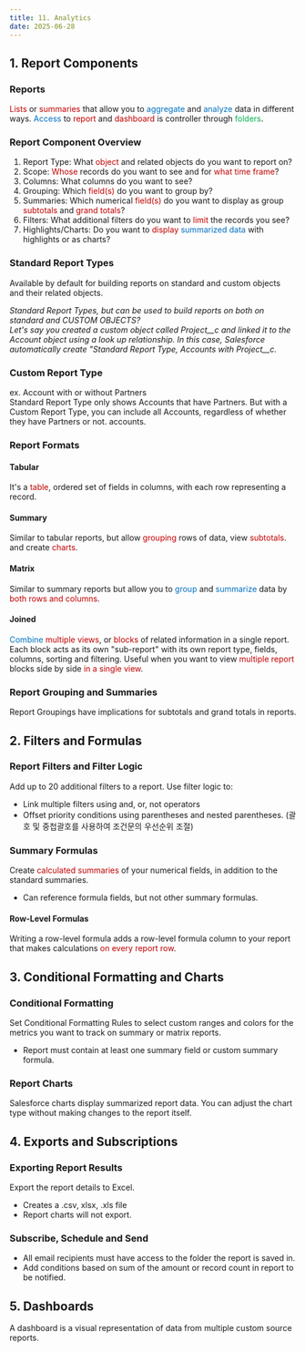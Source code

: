 ```yaml
---
title: 11. Analytics
date: 2025-06-28
---
```

## 1. Report Components

### Reports
<span style="color:rgb(192, 0, 0)">Lists</span> or <span style="color:rgb(192, 0, 0)">summaries</span> that allow you to <span style="color:rgb(0, 112, 192)">aggregate</span> and <span style="color:rgb(0, 112, 192)">analyze</span> data in different ways.
<span style="color:rgb(0, 112, 192)">Access</span> to <span style="color:rgb(192, 0, 0)">report</span> and <span style="color:rgb(192, 0, 0)">dashboard</span> is controller through <span style="color:rgb(0, 176, 80)">folders</span>.

### Report Component Overview
1. Report Type: What <span style="color:rgb(192, 0, 0)">object</span> and related objects do you want to report on?
2. Scope: <span style="color:rgb(192, 0, 0)">Whose</span> records do you want to see and for <span style="color:rgb(192, 0, 0)">what time frame</span>?
3. Columns: What columns do you want to see?
4. Grouping: Which <span style="color:rgb(192, 0, 0)">field(s)</span> do you want to group by?
5. Summaries: Which numerical <span style="color:rgb(192, 0, 0)">field(s)</span> do you want to display as group <span style="color:rgb(192, 0, 0)">subtotals</span> and <span style="color:rgb(192, 0, 0)">grand totals</span>?
6. Filters: What additional filters do you want to <span style="color:rgb(192, 0, 0)">limit</span> the records you see?
7. Highlights/Charts: Do you want to <span style="color:rgb(192, 0, 0)">display</span> <span style="color:rgb(0, 112, 192)">summarized data</span> with highlights or as charts?
   
### Standard Report Types
Available by default for building reports on standard and custom objects and their related objects.

*Standard Report Types, but can be used to build reports on both on standard and CUSTOM OBJECTS?  
Let's say you created a custom object called Project__c and linked it to the Account object using a look up relationship. In this case, Salesforce automatically create "Standard Report Type, Accounts with Project__c.*

### Custom Report Type
ex. Account with or without Partners  
Standard Report Type only shows Accounts that have Partners. But with a Custom Report Type, you can include all Accounts, regardless of whether they have Partners or not. accounts.

### Report Formats
#### Tabular
It's a <span style="color:rgb(192, 0, 0)">table</span>, ordered set of fields in columns, with each row representing a record.

#### Summary
Similar to tabular reports, but allow <span style="color:rgb(192, 0, 0)">grouping</span> rows of data, view <span style="color:rgb(192, 0, 0)">subtotals</span>. and create <span style="color:rgb(192, 0, 0)">charts</span>.
#### Matrix
Similar to summary reports but allow you to <span style="color:rgb(0, 112, 192)">group</span> and <span style="color:rgb(0, 112, 192)">summarize</span> data by <span style="color:rgb(192, 0, 0)">both rows and columns</span>.

#### Joined
<span style="color:rgb(0, 112, 192)">Combine</span> <span style="color:rgb(192, 0, 0)">multiple views</span>, or <span style="color:rgb(192, 0, 0)">blocks</span> of related information in a single report.   
Each block acts as its own "sub-report" with its own report type, fields, columns, sorting and filtering.
Useful when you want to view <span style="color:rgb(192, 0, 0)">multiple report</span> blocks side by side<span style="color:rgb(192, 0, 0)"> in a single view</span>.

### Report Grouping and Summaries
Report Groupings have implications for subtotals and grand totals in reports.

## 2. Filters and Formulas

### Report Filters and Filter Logic
Add up to 20 additional filters to a report.
Use filter logic to:   
- Link multiple filters using and, or, not operators
- Offset priority conditions using parentheses and nested parentheses.
  (괄호 및 중첩괄호를 사용하여 조건문의 우선순위 조절)

### Summary Formulas
Create <span style="color:rgb(192, 0, 0)">calculated summaries</span> of your numerical fields, in addition to the standard summaries.   
  
- Can reference formula fields, but not other summary formulas.

#### Row-Level Formulas
Writing a row-level formula adds a row-level formula column to your report that makes calculations <span style="color:rgb(192, 0, 0)">on every report row</span>.

## 3. Conditional Formatting and Charts

### Conditional Formatting
Set Conditional Formatting Rules to select custom ranges and colors for the metrics you want to track on summary or matrix reports.
  
- Report must contain at least one summary field or custom summary formula.


### Report Charts
Salesforce charts display summarized report data. You can adjust the chart type without making changes to the report itself.

## 4. Exports and Subscriptions

### Exporting Report Results
Export the report details to Excel.
- Creates a .csv, xlsx, .xls file
- Report charts will not export.
### Subscribe, Schedule and Send
- All email recipients must have access to the folder the report is saved in.
- Add conditions based on sum of the amount or record count in report to be notified.

## 5. Dashboards
A dashboard is a visual representation of data from multiple custom source reports.